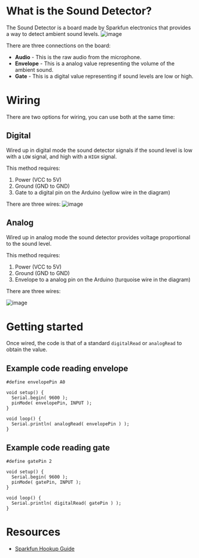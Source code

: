 # What is the Sound Detector?
The Sound Detector is a board made by Sparkfun electronics that provides a way to detect ambient sound levels.
![image](https://github.com/creativetechnologylab/physicalComputingTutorials/assets/64136454/85e6886b-c90c-4e3f-b8fd-380f79f55f25)

There are three connections on the board:

- **Audio** - This is the raw audio from the microphone.
- **Envelope** - This is a analog value representing the volume of the ambient sound.
- **Gate** - This is a digital value representing if sound levels are low or high.

# Wiring
There are two options for wiring, you can use both at the same time:

## Digital
Wired up in digital mode the sound detector signals if the sound level is low with a `LOW` signal, and high with a `HIGH` signal.

This method requires:

1. Power (VCC to 5V)
2. Ground (GND to GND)
3. Gate to a digital pin on the Arduino (yellow wire in the diagram)

There are three wires:
![image](https://github.com/creativetechnologylab/physicalComputingTutorials/assets/64136454/c589ad40-c593-4cee-83d4-8af12211c318)


## Analog
Wired up in analog mode the sound detector provides voltage proportional to the sound level.

This method requires:

1. Power (VCC to 5V)
2. Ground (GND to GND)
3. Envelope to a analog pin on the Arduino (turquoise wire in the diagram)

There are three wires:

![image](https://github.com/creativetechnologylab/physicalComputingTutorials/assets/64136454/43b8ebc6-3e55-4843-80fc-7538ef609b29)



# Getting started
Once wired, the code is that of a standard `digitalRead` or `analogRead` to obtain the value.

## Example code reading envelope

````
#define envelopePin A0

void setup() {
  Serial.begin( 9600 );
  pinMode( envelopePin, INPUT );
}

void loop() {
  Serial.println( analogRead( envelopePin ) );
}
````

## Example code reading gate

````
#define gatePin 2

void setup() {
  Serial.begin( 9600 );
  pinMode( gatePin, INPUT );
}

void loop() {
  Serial.println( digitalRead( gatePin ) );
}
````

# Resources

- [Sparkfun Hookup Guide](https://learn.sparkfun.com/tutorials/sound-detector-hookup-guide?_ga=2.37488355.2109147645.1494246671-1774741291.1490963851)
